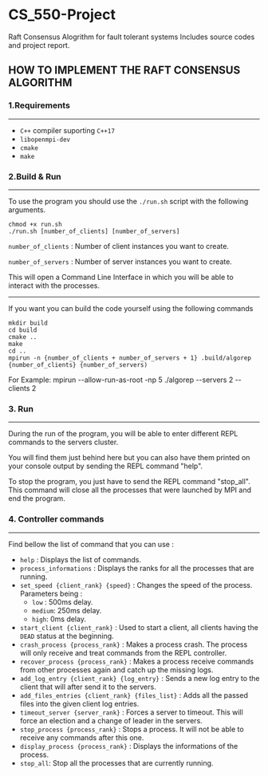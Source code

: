 # CS_550-Project
Raft Consensus Alogrithm for fault tolerant systems 
Includes source codes and project report.

## HOW TO IMPLEMENT THE RAFT CONSENSUS ALGORITHM

### 1.Requirements
---
* `C++` compiler suporting `C++17`
* `libopenmpi-dev`
* `cmake`
* `make`

### 2.Build & Run
---
To use the program you should use the `./run.sh` script with the following arguments.

    chmod +x run.sh
    ./run.sh [number_of_clients] [number_of_servers]
`number_of_clients` : Number of client instances you want to create.

`number_of_servers` : Number of server instances you want to create.

This will open a Command Line Interface in which you will be able to interact with the processes.

---

If you want you can build the code yourself using the following commands

    mkdir build
    cd build
    cmake ..
    make
    cd ..
    mpirun -n {number_of_clients + number_of_servers + 1} .build/algorep {number_of_clients} {number_of_servers)


For Example:
mpirun --allow-run-as-root -np 5 ./algorep --servers 2 --clients 2

> 
### 3. Run
---

During the run of the program, you will be able to enter different REPL commands to the servers cluster. 

You will find them just behind here but you can also have them printed on your console output by sending the REPL command "help".

To stop the program, you just have to send the REPL command "stop_all". This command will close all the processes that were launched by MPI and end the program.

### 4. Controller commands
---
Find bellow the list of command that you can use :
* `help` : Displays the list of commands.
* `process_informations` : Displays the ranks for all the processes that are running.
* `set_speed {client_rank} {speed}` : Changes the speed of the process. Parameters being : 
    * `low` : 500ms delay.
    * `medium`: 250ms delay.
    * `high`: 0ms delay.
* `start_client {client_rank}` : Used to start a client, all clients having the `DEAD` status at the beginning.
* `crash_process {process_rank}` : Makes a process crash. The process will only receive and treat commands from the REPL controller.
* `recover_process {process_rank}` : Makes a process receive commands from other processes again and catch up the missing logs.
* `add_log_entry {client_rank} {log_entry}` : Sends a new log entry to the client that will after send it to the servers.
* `add_files_entries {client_rank} {files_list}` : Adds all the passed files into the given client log entries.
* `timeout_server {server_rank}` : Forces a server to timeout. This will force an election and a change of leader in the servers.
* `stop_process {process_rank}` : Stops a process. It will not be able to receive any commands after this one.
* `display_process {process_rank}` : Displays the informations of the process.
* `stop_all`: Stop all the processes that are currently running.
